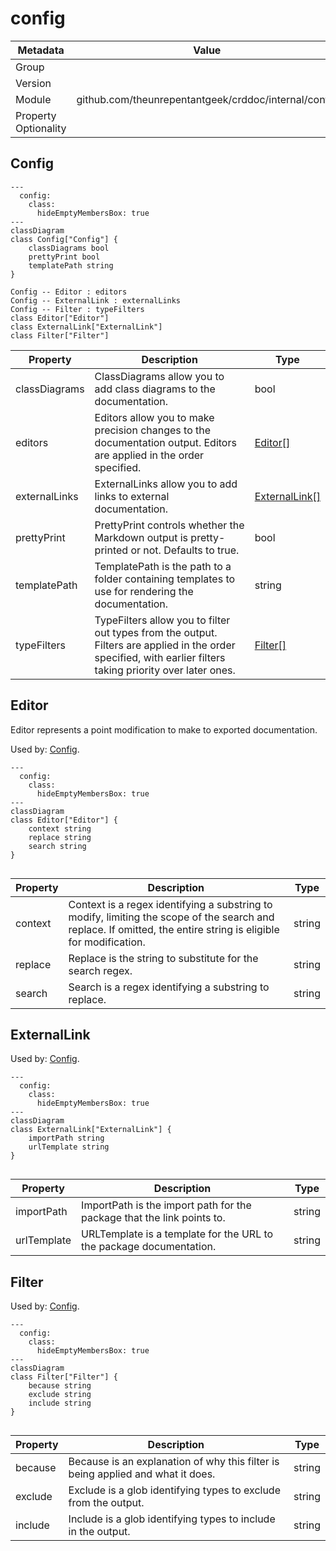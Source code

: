 config
======

| Metadata             | Value                                                |
|----------------------|------------------------------------------------------|
| Group                |                                                      |
| Version              |                                                      |
| Module               | github.com/theunrepentantgeek/crddoc/internal/config |
| Property Optionality |                                                      |

<a id="Config"></a>Config
-------------------------

```mermaid
---
  config:
    class:
      hideEmptyMembersBox: true
---
classDiagram
class Config["Config"] {
    classDiagrams bool
    prettyPrint bool
    templatePath string
}

Config -- Editor : editors
Config -- ExternalLink : externalLinks
Config -- Filter : typeFilters
class Editor["Editor"] 
class ExternalLink["ExternalLink"] 
class Filter["Filter"] 

```

| Property      | Description                                                                                                                                                  | Type                            |
|---------------|--------------------------------------------------------------------------------------------------------------------------------------------------------------|---------------------------------|
| classDiagrams | ClassDiagrams allow you to add class diagrams to the documentation.                                                                                          | bool                            |
| editors       | Editors allow you to make precision changes to the documentation output. Editors are applied in the order specified.                                         | [Editor[]](#Editor)             |
| externalLinks | ExternalLinks allow you to add links to external documentation.                                                                                              | [ExternalLink[]](#ExternalLink) |
| prettyPrint   | PrettyPrint controls whether the Markdown output is pretty-printed or not. Defaults to true.                                                                 | bool                            |
| templatePath  | TemplatePath is the path to a folder containing templates to use for rendering the documentation.                                                            | string                          |
| typeFilters   | TypeFilters allow you to filter out types from the output. Filters are applied in the order specified, with earlier filters taking priority over later ones. | [Filter[]](#Filter)             |

<a id="Editor"></a>Editor
-------------------------

Editor represents a point modification to make to exported documentation.

Used by: [Config](#Config).

```mermaid
---
  config:
    class:
      hideEmptyMembersBox: true
---
classDiagram
class Editor["Editor"] {
    context string
    replace string
    search string
}


```

| Property | Description                                                                                                                                                     | Type   |
|----------|-----------------------------------------------------------------------------------------------------------------------------------------------------------------|--------|
| context  | Context is a regex identifying a substring to modify, limiting the scope of the search and replace. If omitted, the entire string is eligible for modification. | string |
| replace  | Replace is the string to substitute for the search regex.                                                                                                       | string |
| search   | Search is a regex identifying a substring to replace.                                                                                                           | string |

<a id="ExternalLink"></a>ExternalLink
-------------------------------------

Used by: [Config](#Config).

```mermaid
---
  config:
    class:
      hideEmptyMembersBox: true
---
classDiagram
class ExternalLink["ExternalLink"] {
    importPath string
    urlTemplate string
}


```

| Property    | Description                                                            | Type   |
|-------------|------------------------------------------------------------------------|--------|
| importPath  | ImportPath is the import path for the package that the link points to. | string |
| urlTemplate | URLTemplate is a template for the URL to the package documentation.    | string |

<a id="Filter"></a>Filter
-------------------------

Used by: [Config](#Config).

```mermaid
---
  config:
    class:
      hideEmptyMembersBox: true
---
classDiagram
class Filter["Filter"] {
    because string
    exclude string
    include string
}


```

| Property | Description                                                                     | Type   |
|----------|---------------------------------------------------------------------------------|--------|
| because  | Because is an explanation of why this filter is being applied and what it does. | string |
| exclude  | Exclude is a glob identifying types to exclude from the output.                 | string |
| include  | Include is a glob identifying types to include in the output.                   | string |
